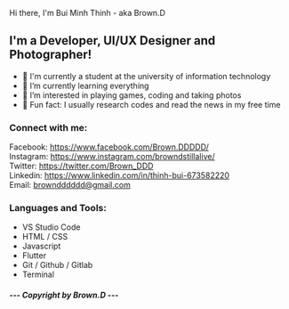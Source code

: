 <p>Hi there, I'm Bui Minh Thinh - aka Brown.D<p>

<h2>I'm a Developer, UI/UX Designer and Photographer!</h2>

- 🌱 I'm currently a student at the university of information technology
- 🌱 I’m currently learning everything
- 👀 I’m interested in playing games, coding and taking photos
- 👋 Fun fact: I usually research codes and read the news in my free time

<h3>Connect with me:</h3>

Facebook: https://www.facebook.com/Brown.DDDDD/
<br>Instagram: https://www.instagram.com/browndstillalive/
<br>Twitter: https://twitter.com/Brown_DDD
<br>Linkedin: https://www.linkedin.com/in/thinh-bui-673582220
<br>Email: browndddddd@gmail.com

<h3>Languages and Tools:</h3>

- VS Studio Code
- HTML / CSS
- Javascript
- Flutter
- Git / Github / Gitlab
- Terminal

<h5>--- Copyright by Brown.D ---</h5>



<!---
browndddddd/browndddddd is a ✨ special ✨ repository because its `README.md` (this file) appears on your GitHub profile.
You can click the Preview link to take a look at your changes.
--->
